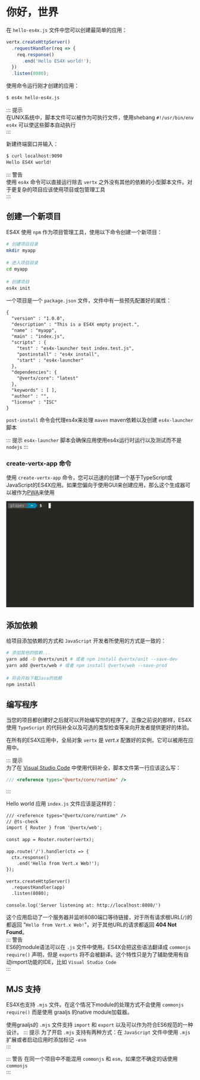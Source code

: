 # 你好，世界

在 `hello-es4x.js` 文件中您可以创建最简单的应用：

```js
vertx.createHttpServer()
  .requestHandler(req => {
    req.response()
      .end('Hello ES4X world!');
  })
  .listen(8080);
```

使用命令运行刚才创建的应用：

```bash
$ es4x hello-es4x.js
```

::: 提示  
在UNIX系统中，脚本文件可以被作为可执行文件，使用shebang  `#!/usr/bin/env es4x` 可以使这些脚本自动执行  
::: 

新建终端窗口并输入：
```bash
$ curl localhost:9090
Hello ES4X world!
```

::: 警告  
使用 `es4x` 命令可以直接运行除去 `vertx` 之外没有其他的依赖的小型脚本文件。对于更复杂的项目应该使用项目或包管理工具  
:::

## 创建一个新项目

ES4X 使用 `npm` 作为项目管理工具，使用以下命令创建一个新项目：
```bash
# 创建项目目录
mkdir myapp

# 进入项目目录
cd myapp

# 创建项目
es4x init
```

一个项目是一个 `package.json` 文件，文件中有一些预先配置好的属性：

```json{7-9,12}
{
  "version" : "1.0.0",
  "description" : "This is a ES4X empty project.",
  "name" : "myapp",
  "main" : "index.js",
  "scripts" : {
    "test" : "es4x-launcher test index.test.js",
    "postinstall" : "es4x install",
    "start" : "es4x-launcher"
  },
  "dependencies": {
    "@vertx/core": "latest"
  },
  "keywords" : [ ],
  "author" : "",
  "license" : "ISC"
}
```

`post-install` 命令会代理es4x来处理 `maven` maven依赖以及创建 `es4x-launcher` 脚本

::: 提示
`es4x-launcher` 脚本会确保应用使用es4x运行时运行以及测试而不是 `nodejs`
:::

### create-vertx-app 命令

使用 `create-vertx-app` 命令，您可以迅速的创建一个基于TypeScript或JavaScript的ES4X应用。如果您偏向于使用GUI来创建应用，那么这个生成器可以被作为[PWA](https://vertx-starter.jetdrone.xyz/#npm)来使用

![es4x-ts](./res/es4x-ts.gif)

## 添加依赖

给项目添加依赖的方式和 `JavaScript` 开发者所使用的方式是一致的： 
```bash
# 添加其他的依赖...
yarn add -D @vertx/unit # 或者 npm install @vertx/unit --save-dev
yarn add @vertx/web # 或者 npm install @vertx/web --save-prod

# 将会开始下载Java的依赖
npm install
```

## 编写程序

当您的项目都创建好之后就可以开始编写您的程序了。正像之前说的那样，ES4X使用 `TypeScript` 的代码补全以及可选的类型检查等来向开发者提供更好的体验。

在所有的ES4X应用中，全局对象 `vertx` 是 *vert.x* 配置好的实例，它可以被用在应用中。

::: 提示  
为了在 [Visual Studio Code](https://code.visualstudio.com/) 中使用代码补全，脚本文件第一行应该这么写：

```js
/// <reference types="@vertx/core/runtime" />
```
:::

Hello world 应用 `index.js` 文件应该是这样的：
```js{3}
/// <reference types="@vertx/core/runtime" />
// @ts-check
import { Router } from '@vertx/web';

const app = Router.router(vertx);

app.route('/').handler(ctx => {
  ctx.response()
    .end('Hello from Vert.x Web!');
});

vertx.createHttpServer()
  .requestHandler(app)
  .listen(8080);
  
console.log('Server listening at: http://localhost:8080/')
```

这个应用启动了一个服务器并监听8080端口等待链接，对于所有请求根URL(`/`)的都返回 "`Hello from Vert.x Web!`"，对于其他URL的请求都返回 **404 Not Found**。  
::: 警告  
ES6的module语法可以在 `.js` 文件中使用。ES4X会把这些语法翻译成 `commonjs` `require()` 声明，但是 `exports` 将不会被翻译。这个特性只是为了辅助使用有自动import功能的IDE，比如 `Visual Studio Code`  
:::

## MJS 支持

ES4X也支持 `.mjs` 文件。在这个情况下module的处理方式不会使用 `commonjs` `require()` 而是使用 graaljs 的native module加载器。

使用graaljs的 `.mjs` 文件支持 `import` 和 `export` 以及可以作为符合ES6规范的一种设计。  ::: 提示
为了开启 `.mjs` 支持有两种方式：在 `JavaScript` 文件中使用 `.mjs` 扩展或者启动应用时添加标记 `-esm`  
:::  

::: 警告
在同一个项目中不能混用 `commonjs` 和 `esm`，如果您不确定的话使用 `commonjs`  
:::